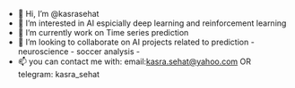 - 👋 Hi, I’m @kasrasehat
- 👀 I’m interested in AI espicially deep learning and reinforcement learning
- 🌱 I’m currently work on Time series prediction
- 💞️ I’m looking to collaborate on AI projects related to prediction - neuroscience - soccer analysis - 
- 📫 you can contact me with: email:kasra.sehat@yahoo.com OR telegram: kasra_sehat

<!---
kasrasehat/kasrasehat is a ✨ special ✨ repository because its `README.md` (this file) appears on your GitHub profile.
You can click the Preview link to take a look at your changes.
--->

